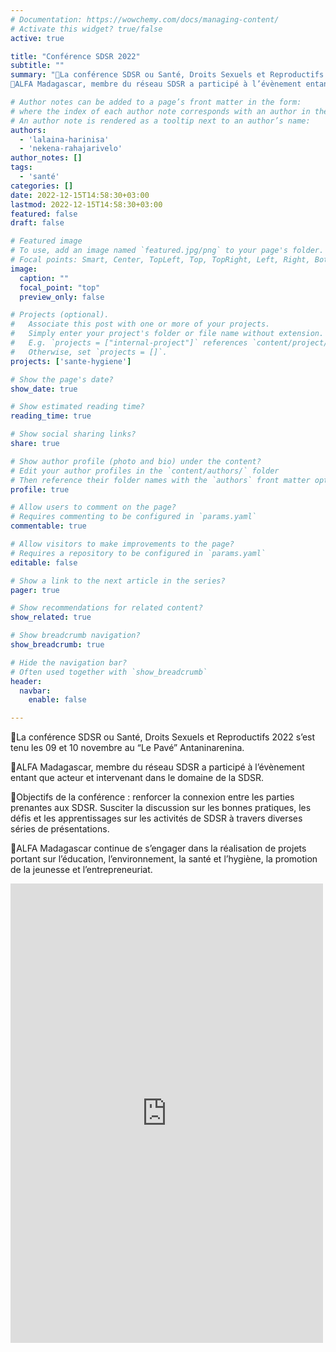 ```yaml
---
# Documentation: https://wowchemy.com/docs/managing-content/
# Activate this widget? true/false
active: true

title: "Conférence SDSR 2022"
subtitle: ""
summary: "🔸La conférence SDSR ou Santé, Droits Sexuels et Reproductifs 2022 s’est tenu les 09 et 10 novembre au “Le Pavé” Antaninarenina.
🔸ALFA Madagascar, membre du réseau SDSR a participé à l’évènement entant que acteur et intervenant dans le domaine de la SDSR."

# Author notes can be added to a page’s front matter in the form:
# where the index of each author note corresponds with an author in the authors list.
# An author note is rendered as a tooltip next to an author’s name:
authors: 
  - 'lalaina-harinisa'
  - 'nekena-rahajarivelo'
author_notes: []
tags: 
  - 'santé'
categories: []
date: 2022-12-15T14:58:30+03:00
lastmod: 2022-12-15T14:58:30+03:00
featured: false
draft: false

# Featured image
# To use, add an image named `featured.jpg/png` to your page's folder.
# Focal points: Smart, Center, TopLeft, Top, TopRight, Left, Right, BottomLeft, Bottom, BottomRight.
image:
  caption: ""
  focal_point: "top"
  preview_only: false

# Projects (optional).
#   Associate this post with one or more of your projects.
#   Simply enter your project's folder or file name without extension.
#   E.g. `projects = ["internal-project"]` references `content/project/deep-learning/index.md`.
#   Otherwise, set `projects = []`.
projects: ['sante-hygiene']

# Show the page's date?
show_date: true

# Show estimated reading time?
reading_time: true

# Show social sharing links?
share: true

# Show author profile (photo and bio) under the content?
# Edit your author profiles in the `content/authors/` folder
# Then reference their folder names with the `authors` front matter option above
profile: true

# Allow users to comment on the page?
# Requires commenting to be configured in `params.yaml`
commentable: true

# Allow visitors to make improvements to the page?
# Requires a repository to be configured in `params.yaml`
editable: false

# Show a link to the next article in the series?
pager: true

# Show recommendations for related content?
show_related: true

# Show breadcrumb navigation?
show_breadcrumb: true

# Hide the navigation bar?
# Often used together with `show_breadcrumb`
header:
  navbar:
    enable: false

---
```

🔸La conférence SDSR ou Santé, Droits Sexuels et Reproductifs 2022 s’est tenu les 09 et 10 novembre au “Le Pavé” Antaninarenina.

🔸ALFA Madagascar, membre du réseau SDSR a participé à l’évènement entant que acteur et intervenant dans le domaine de la SDSR.

🔸Objectifs de la conférence : renforcer la connexion entre les parties prenantes aux SDSR. Susciter la discussion sur les bonnes pratiques, les défis et les apprentissages sur les activités de SDSR à travers diverses séries de présentations.

🔸ALFA Madagascar continue de s’engager dans la réalisation de projets portant sur l’éducation, l’environnement, la santé et l’hygiène, la promotion de la jeunesse et l’entrepreneuriat.

<iframe src="https://www.facebook.com/plugins/post.php?href=https%3A%2F%2Fwww.facebook.com%2Fpermalink.php%3Fstory_fbid%3Dpfbid02JuYYBMQ1jaqXQN5LFtgTQ32WbEMxmvPGa8CVeDde2AL3nadb8jsZDPb84pzSXrwKl%26id%3D103852947735216&show_text=true&width=500" width="500" height="735" style="border:none;overflow:hidden" scrolling="no" frameborder="0" allowfullscreen="true" allow="autoplay; clipboard-write; encrypted-media; picture-in-picture; web-share"></iframe>